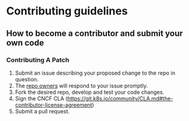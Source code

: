 # Contributing guidelines

## How to become a contributor and submit your own code

### Contributing A Patch

1. Submit an issue describing your proposed change to the repo in question.
2. The [repo owners](OWNERS) will respond to your issue promptly.
3. Fork the desired repo, develop and test your code changes.
4. Sign the CNCF CLA (https://git.k8s.io/community/CLA.md#the-contributor-license-agreement)
5. Submit a pull request.
